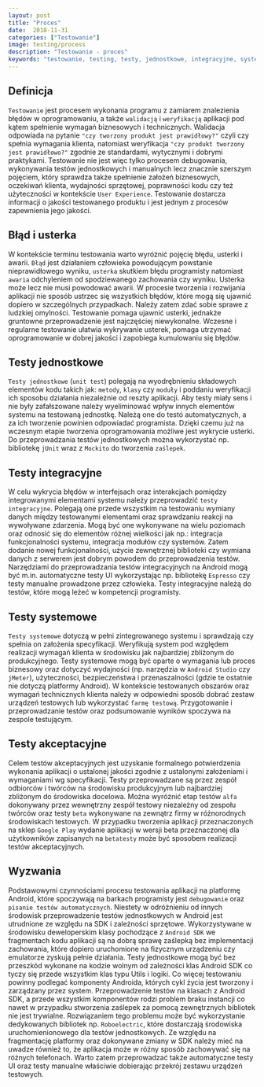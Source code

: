 ```yaml
---
layout: post
title: "Proces"
date:  2018-11-31
categories: ["Testowanie"]
image: testing/process
description: "Testowanie - proces"
keywords: "testowanie, testing, testy, jednostkowe, integracyjne, systemowe, akceptacyjne, manualne, automatyczne, unit test, ui test, błąd, userka, junit, jmeter, espresso, roboelectric, android, programowanie, programming"
---
```


## Definicja
`Testowanie` jest procesem wykonania programu z zamiarem znalezienia błędów w oprogramowaniu, a także `walidacją` i `weryfikacją` aplikacji pod kątem spełnienie wymagań biznesowych i technicznych. Walidacja odpowiada na pytanie `"czy tworzony produkt jest prawidłowy?"` czyli czy spełnia wymagania klienta, natomiast weryfikacja `"czy produkt tworzony jest prawidłowo?"` zgodnie ze standardami, wytycznymi i dobrymi praktykami. Testowanie nie jest więc tylko procesem debugowania, wykonywania testów jednostkowych i manualnych lecz znacznie szerszym pojęciem, który sprawdza także spełnienie założeń biznesowych, oczekiwań klienta, wydajności sprzętowej, poprawności kodu czy też użyteczności w kontekście `User Experience`. Testowanie dostarcza informacji o jakości testowanego produktu i jest jednym z procesów zapewnienia jego jakości.

## Błąd i usterka
W kontekście terminu testowania warto wyróżnić pojęcię błędu, usterki i awarii. `Błąd` jest działaniem człowieka powodującym powstanie nieprawidłowego wyniku, `usterka` skutkiem błędu programisty natomiast `awaria` odchyleniem od spodziewanego zachowania czy wyniku. Usterka może lecz nie musi powodować awarii. W procesie tworzenia i rozwijania aplikacji nie sposób ustrzec się wszystkich błędów, które mogą się ujawnić dopiero w szczególnych przypadkach. Należy zatem zdać sobie sprawe z ludzkiej omylności. Testowanie pomaga ujawnić usterki, jednakże gruntowne przeprowadzenie jest najczęściej niewykonalne. Wczesne i regularne testowanie ułatwia wykrywanie usterek, pomaga utrzymać oprogramowanie w dobrej jakości i zapobiega kumulowaniu się błędów.

## Testy jednostkowe
`Testy jednostkowe` (`unit test`) polegają na wyodrębnieniu składowych elementów kodu takich jak: `metody`, `klasy` czy `moduły` i poddaniu weryfikacji ich sposobu działania niezależnie od reszty aplikacji. Aby testy miały sens i nie były zafałszowane należy wyeliminować wpływ innych elementów systemu na testowaną jednostkę. Należą one do testó automatycznych, a za ich tworzenie powinien odpowiadać programista. Dzięki czemu już na wczesnym etapie tworzenia oprogramowania możliwe jest wykrycie usterki. Do przeprowadzania testów jednostkowych można wykorzystać np. bibliotekę `jUnit` wraz z `Mockito` do tworzenia `zaślepek`.

## Testy integracyjne
W celu wykrycia błędów w interfejsach oraz interakcjach pomiędzy integrowanymi elementami systemu należy przeprowadzić `testy integracyjne`. Polegają one przede wszystkim na testowaniu wymiany danych między testowanymi elementami oraz sprawdzaniu reakcji na wywoływane zdarzenia. Mogą być one wykonywane na wielu poziomach oraz odnosić się do elementów różnej wielkości jak np.: integracja funkcjonalności systemu, integracja modułów czy systemów. Zatem dodanie nowej funkcjonalności, użycie zewnętrznej biblioteki czy wymiana danych z serwerem jest dobrym powodem do przeprowadzenia testów. Narzędziami do przeprowadzania testów integracyjnych na Android mogą być m.in. automatyczne testy UI wykorzystając np. bibliotekę `Espresso` czy testy manualne prowadzone przez człowieka. Testy integracyjne należą do testów, które mogą leżeć w kompetencji programisty.

## Testy systemowe
`Testy systemowe` dotyczą w pełni zintegrowanego systemu i sprawdzają czy spełnia on założenia specyfikacji. Weryfikują system pod względem realizacji wymagań klienta w środowisku jak najbardziej zbliżonym do produkcyjnego. Testy systemowe mogą być oparte o wymagania lub proces biznesowy oraz dotyczyć wydajności (np. narzędzia w `Android Studio` czy `jMeter`), użyteczności, bezpieczeństwa i przenaszalności (gdzie te ostatnie nie dotyczą platformy Android). W kontekście testowanych obszarów oraz wymagań technicznych klienta należy w odpowiedni sposób dobrać zestaw urządzeń testowych lub wykorzystać `farmę testową`. Przygotowanie i przeprowadzanie testów oraz podsumowanie wyników spoczywa na zespole testującym.

## Testy akceptacyjne
Celem testów akceptacyjnych jest uzyskanie formalnego potwierdzenia wykonania aplikacji o ustalonej jakości zgodnie z ustalonymi założeniami i wymaganiami wg specyfikacji. Testy przeprowadzane są przez zespół odbiorców i twórców na środowisku produkcyjnym lub najbardziej zbliżonym do środowiska docelowa. Można wyróżnić etap testów `alfa` dokonywany przez wewnętrzny zespół testowy niezależny od zespołu twórców oraz testy `beta` wykonywane na zewnątrz firmy w różnorodnych środowiskach testowych. W przypadku tworzenia aplikacji przeznaczonych na sklep `Google Play` wydanie aplikacji w wersji beta przeznaczonej dla użytkowników zapisanych na `betatesty` może być sposobem realizacji testów akceptacyjnych.

## Wyzwania
Podstawowymi czynnościami procesu testowania aplikacji na platformę Android, które spoczywają na barkach programisty jest `debugowanie` oraz `pisanie testów automatycznych`. Niestety w odróżnieniu od innych środowisk przeprowadzenie testów jednostkowych w Android jest utrudnione ze względu na SDK i zależności sprzętowe. Wykorzystywane w środowisku deweloperskim klasy pochodzące z `Android SDK` we fragmentach kodu aplikacji są na dobrą sprawę zaślepką bez implementacji zachowania, które dopiero uruchomione na fizycznym urządzeniu czy emulatorze zyskują pełnie działania. Testy jednostkowe mogą być bez przeszkód wykonane na kodzie wolnym od zależności klas Android SDK co tyczy się przede wszystkim klas typu Utils i logiki. Co więcej testowaniu powinny podlegać komponenty Androida, których cykl życia jest tworzony i zarządzany przez system. Przeprowadzenie testów na klasach z Android SDK, a przede wszystkim komponentów rodzi problem braku instancji co nawet w przypadku stworzenia zaślepek za pomocą zewnętrznych bibliotek nie jest trywialne. Rozwiązaniem tego problemu może być wykorzystanie dedykowanych bibliotek np. `Roboelectric`, które dostarczają środowiska uruchomienionowego dla testów jednostkowych. Ze względu na fragmentację platformy oraz dokonywane zmiany w SDK należy mieć na uwadze również to, że aplikacja może w różny sposób zachowywać się na różnych telefonach. Warto zatem przeprowadzać także automatyczne testy UI oraz testy manualne właściwie dobierając przekrój zestawu urządzeń testowych.


